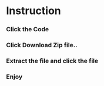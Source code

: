 # Instruction
### Click the Code
### Click Download Zip file..
### Extract the file and click the file 
### Enjoy
